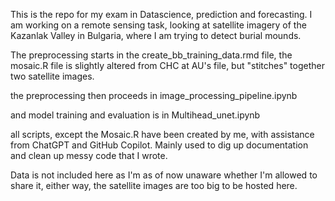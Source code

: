 This is the repo for my exam in Datascience, prediction and forecasting. 
I am working on a remote sensing task, looking at satellite imagery of the Kazanlak Valley in Bulgaria, where I am trying to detect burial mounds.

The preprocessing starts in the create_bb_training_data.rmd file, the mosaic.R file is slightly altered from CHC at AU's file, but "stitches" together two satellite images.

the preprocessing then proceeds in image_processing_pipeline.ipynb

and model training and evaluation is in Multihead_unet.ipynb

all scripts, except the Mosaic.R have been created by me, with assistance from ChatGPT and GitHub Copilot. Mainly used to dig up documentation and clean up messy code that I wrote. 


Data is not included here as I'm as of now unaware whether I'm allowed to share it, either way, the satellite images are too big to be hosted here.
